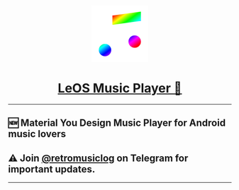 <p align="center">
  <a href="https://github.com/LeOS-GSI/LeOS-Music/tree/v7.01">
    <img src="app\src\main\ic_launcher-web.png" height="128">
    <h1 align="center">LeOS Music Player 🎵</h1>
  </a>
</p>
<p align="center">


___

## 🆕 Material You Design Music Player for Android music lovers

## ⚠ Join [@retromusiclog](https://t.me/LeOS_Support) on Telegram for important updates.
___

